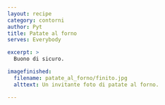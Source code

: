 ```yaml
---
layout: recipe
category: contorni
author: Pyt
title: Patate al forno
serves: Everybody

excerpt: >
  Buono di sicuro.

imagefinished:
  filename: patate_al_forno/finito.jpg
  alttext: Un invitante foto di patate al forno.

---
```

